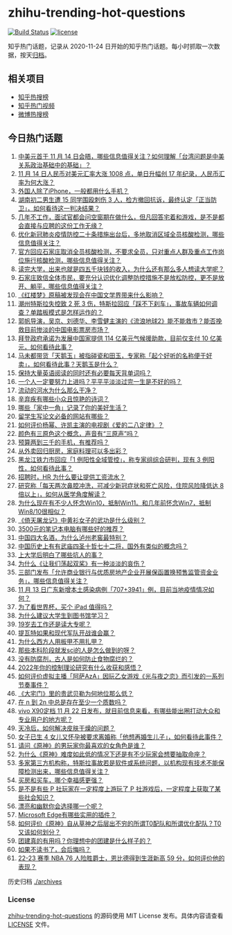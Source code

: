 # zhihu-trending-hot-questions

[![Build Status](https://github.com/justjavac/zhihu-trending-hot-questions/workflows/ci/badge.svg?branch=master)](https://github.com/justjavac/zhihu-trending-hot-questions/actions)
[![license](https://img.shields.io/github/license/justjavac/zhihu-trending-hot-questions)](https://github.com/justjavac/zhihu-trending-hot-questions/blob/master/LICENSE)

知乎热门话题，记录从 2020-11-24 日开始的知乎热门话题。每小时抓取一次数据，按天[归档](./archives)。

## 相关项目

- [知乎热搜榜](https://github.com/justjavac/zhihu-trending-top-search)
- [知乎热门视频](https://github.com/justjavac/zhihu-trending-hot-video)
- [微博热搜榜](https://github.com/justjavac/weibo-trending-hot-search)

## 今日热门话题

<!-- BEGIN -->
<!-- 最后更新时间 Tue Nov 15 2022 03:19:43 GMT+0800 (China Standard Time) -->

1. [中美元首于 11 月 14 日会晤，哪些信息值得关注？如何理解「台湾问题是中美关系政治基础中的基础」？](https://www.zhihu.com/question/566625471)
1. [11 月 14 日人民币对美元汇率大涨 1008 点，单日升幅创 17 年纪录，人民币汇率为何大涨？](https://www.zhihu.com/question/566601626)
1. [外国人除了iPhone，一般都用什么手机？](https://www.zhihu.com/question/565819613)
1. [湖南初二男生遭 15 同学围殴刺伤 3 人，检方撤回抗诉，最终认定「正当防卫」，如何看待这一判决结果？](https://www.zhihu.com/question/566643090)
1. [几年不工作，面试官都会问空窗期在做什么，但凡回答宅着和游戏，是不是都会直接与应聘的这份工作无缘？](https://www.zhihu.com/question/565041642)
1. [优化新冠肺炎疫情防控二十条措施出台后，多地取消区域全员核酸检测，哪些信息值得关注？](https://www.zhihu.com/question/566609568)
1. [官方回应石家庄取消全员核酸检测，不要求全员，只对重点人群及重点工作岗位施行核酸检测，哪些信息值得关注？](https://www.zhihu.com/question/566614625)
1. [读完大学，出来也就是四五千块钱的收入，为什么还有那么多人想读大学呢？](https://www.zhihu.com/question/566466505)
1. [石家庄致信全体市民，要充分认识优化调整防控措施不是放松防控，更不是放开、躺平，哪些信息值得关注？](https://www.zhihu.com/question/566610805)
1. [《红楼梦》原稿被发现会在中国文学界带来什么影响？](https://www.zhihu.com/question/346884947)
1. [潮州特斯拉失控致 2 死 3 伤，特斯拉回应「踩不下刹车」，事故车辆如何调查？单踏板模式是怎样运作的？](https://www.zhihu.com/question/566445676)
1. [郭帆导演，吴京、刘德华、李雪健主演的《流浪地球2》能不能救市？能否挽救目前惨淡的中国电影票房市场？](https://www.zhihu.com/question/560512892)
1. [拜登政府承诺为发展中国家提供 114 亿美元气候援助款，目前仅支付 10 亿美元，如何看待此事？](https://www.zhihu.com/question/566639483)
1. [马未都带货「天鹅玉」被指碰瓷和田玉，专家称「起个好听的名称便于好卖」，如何看待此事？天鹅玉是什么？](https://www.zhihu.com/question/566416718)
1. [保持大量英语阅读的同时还有必要每天背单词吗？](https://www.zhihu.com/question/564587835)
1. [一个人一定要努力上进吗？平平平淡淡过完一生是不好的吗？](https://www.zhihu.com/question/561229353)
1. [流动的河水为什么那么干净？](https://www.zhihu.com/question/565595517)
1. [辛弃疾有哪些小众且惊艳的诗词？](https://www.zhihu.com/question/559209748)
1. [哪些「家中一角」记录了你的美好生活？](https://www.zhihu.com/question/563964589)
1. [留学生写论文必备的网站有哪些？](https://www.zhihu.com/question/452916167)
1. [如何评价杨幂、许凯主演的电视剧《爱的二八定律》？](https://www.zhihu.com/question/566643989)
1. [颜色有三原色这个概念，声音有“三原声”吗？](https://www.zhihu.com/question/565831024)
1. [预算两到三千的手机，有推荐吗？](https://www.zhihu.com/question/514064189)
1. [从外卖回归厨房，家庭料理可以多出彩？](https://www.zhihu.com/question/563964843)
1. [黑龙江铁力市回应「1 例阳性全域管控」，称专家组综合研判，现有 3 例阳性，如何看待此事？](https://www.zhihu.com/question/566590360)
1. [招聘时，HR 为什么要让提供工资流水？](https://www.zhihu.com/question/526775817)
1. [研究称「每天两次鼻腔冲洗，可减少新冠症状和死亡风险，住院风险降低达 8 倍以上」，如何从医学角度解读？](https://www.zhihu.com/question/566580813)
1. [为什么现在有不少人怀念Win10，抵制Win11。和几年前怀念Win7，抵制Win8/10很相似？](https://www.zhihu.com/question/472244909)
1. [《倚天屠龙记》中黄衫女子的武功是什么级别？](https://www.zhihu.com/question/421645781)
1. [3500元的笔记本电脑有哪些好的推荐？](https://www.zhihu.com/question/565568932)
1. [中国四大名酒，为什么泸州老窖最特别？](https://www.zhihu.com/question/566597588)
1. [中国历史上有有武庙四圣十哲七十二将，国外有类似的概念吗？](https://www.zhihu.com/question/468660922)
1. [上大学后明白了哪些坑人的事？](https://www.zhihu.com/question/336334194)
1. [为什么《让我们荡起双桨》有一种淡淡的哀伤？](https://www.zhihu.com/question/49688722)
1. [三部门发布「允许商业银行与优质房地产企业开展保函置换预售监管资金业务」，哪些信息值得关注？](https://www.zhihu.com/question/566636954)
1. [11 月 13 日广东新增本土感染病例「707+3941」例，目前当地疫情情况如何？](https://www.zhihu.com/question/566581586)
1. [为了看世界杯，买个 iPad 值得吗？](https://www.zhihu.com/question/564454065)
1. [为什么建议大学生到图书馆学习？](https://www.zhihu.com/question/565701113)
1. [19岁去工作还是读大专呢？](https://www.zhihu.com/question/553679928)
1. [提瓦特如果和现代军队开战谁会赢？](https://www.zhihu.com/question/565445915)
1. [为什么西方人用板甲不用扎甲？](https://www.zhihu.com/question/530478968)
1. [那些本科阶段就发sci的人是怎么做到的呀？](https://www.zhihu.com/question/322717719)
1. [没有防腐剂，古人是如何防止食物腐烂的？](https://www.zhihu.com/question/445998108)
1. [2022年你的控制理论研究有什么收获和感悟？](https://www.zhihu.com/question/565419711)
1. [如何评价虚拟主播「阿萨AzA」因玩乙女游戏《光与夜之恋》而引发的一系列节奏事件？](https://www.zhihu.com/question/565574893)
1. [《大宅门》里的贵武贝勒为何地位那么低？](https://www.zhihu.com/question/286184091)
1. [在 n 到 2n 中总是存在至少一个质数吗？](https://www.zhihu.com/question/553648630)
1. [vivo X90定档 11 月 22 日发布，就目前信息来看，有哪些能出圈打动大众和专业用户的地方呢？](https://www.zhihu.com/question/566604904)
1. [天冷后，如何解决皮肤干燥的问题？](https://www.zhihu.com/question/564105994)
1. [女子已生 4 女儿又怀孕被要求离婚称「他想再婚生儿子」，如何看待此事件？](https://www.zhihu.com/question/566590118)
1. [请问《原神》的男玩家你最喜欢的女角色是谁？](https://www.zhihu.com/question/561368144)
1. [为什么《原神》难度如此低的情况下还是有不少玩家会想要抽取命座？](https://www.zhihu.com/question/566419570)
1. [多家第三方机构称，特斯拉事故若是软件或系统问题，以机构现有技术不能保障检测出来，哪些信息值得关注？](https://www.zhihu.com/question/566603548)
1. [买房和买车，哪个幸福感更强？](https://www.zhihu.com/question/554078855)
1. [是不是有些 P 社玩家在一定程度上游玩了 P 社游戏后，一定程度上获取了某些社会知识？](https://www.zhihu.com/question/565591502)
1. [漂亮和幽默你会选择哪一个呢？](https://www.zhihu.com/question/564964168)
1. [Microsoft Edge有哪些实用的插件？](https://www.zhihu.com/question/49893660)
1. [如何评价《原神》自从草神之后层出不穷的所谓T0配队和所谓优化配队？T0又该如何划分？](https://www.zhihu.com/question/566021050)
1. [团建真的有用吗？你理想中的团建是什么样子的？](https://www.zhihu.com/question/566590891)
1. [如果不读书了，会后悔吗？](https://www.zhihu.com/question/559139397)
1. [22-23 赛季 NBA 76 人险胜爵士，恩比德得到生涯新高 59 分，如何评价他的表现？](https://www.zhihu.com/question/566581072)

<!-- END -->

历史归档 [./archives](./archives)

### License

[zhihu-trending-hot-questions](https://github.com/justjavac/zhihu-trending-hot-questions)
的源码使用 MIT License 发布。具体内容请查看 [LICENSE](./LICENSE) 文件。
